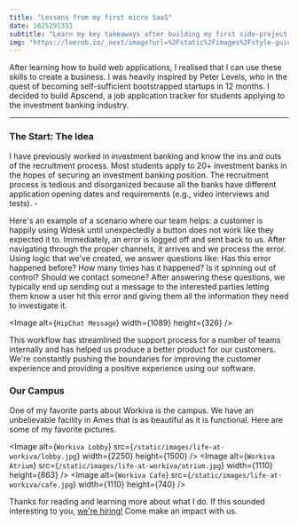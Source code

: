 ```yaml
---
title: "Lessons from my first micro SaaS"
date: 1625291351
subtitle: "Learn my key takeaways after building my first side-project."
img: "https://leerob.io/_next/image?url=%2Fstatic%2Fimages%2Fstyle-guides-component-libraries-design-systems%2Fcomponent-library.png&w=3840&q=75"
---
```


After learning how to build web applications, I realised that I can use these skills to create a business. I was heavily inspired by Peter Levels, who in the quest of becoming self-sufficient bootstrapped startups in 12 months. I decided to build Apscend, a job application tracker for students applying to the investment banking industry.

---

### The Start: The Idea

I have previously worked in investment banking and know the ins and outs of the recruitment process. Most students apply to 20+ investment banks in the hopes of securing an investment banking position. The recruitment process is tedious and disorganized because all the banks have different application opening dates and requirements (e.g., video interviews and tests). -

Here's an example of a scenario where our team helps: a customer is happily using Wdesk until unexpectedly a button does not work like they expected it to. Immediately, an error is logged off and sent back to us. After navigating through the proper channels, it arrives and we process the error. Using logic that we've created, we answer questions like: Has this error happened before? How many times has it happened? Is it spinning out of control? Should we contact someone? After answering these questions, we typically end up sending out a message to the interested parties letting them know a user hit this error and giving them all the information they need to investigate it.

<Image
alt={`HipChat Message`}
width={1089}
height={326}
/>

This workflow has streamlined the support process for a number of teams internally and has helped us produce a better product for our customers. We're constantly pushing the boundaries for improving the customer experience and providing a positive experience using our software.

### Our Campus

One of my favorite parts about Workiva is the campus. We have an unbelievable facility in Ames that is as beautiful as it is functional. Here are some of my favorite pictures.

<Image
alt={`Workiva Lobby`}
src={`/static/images/life-at-workiva/lobby.jpg`}
width={2250}
height={1500}
/>
<Image
alt={`Workiva Atrium`}
src={`/static/images/life-at-workiva/atrium.jpg`}
width={1110}
height={863}
/>
<Image
alt={`Workiva Cafe`}
src={`/static/images/life-at-workiva/cafe.jpg`}
width={1110}
height={740}
/>

Thanks for reading and learning more about what I do. If this sounded interesting to you, [we're hiring!](https://www.workiva.com/careers) Come make an impact with us.
